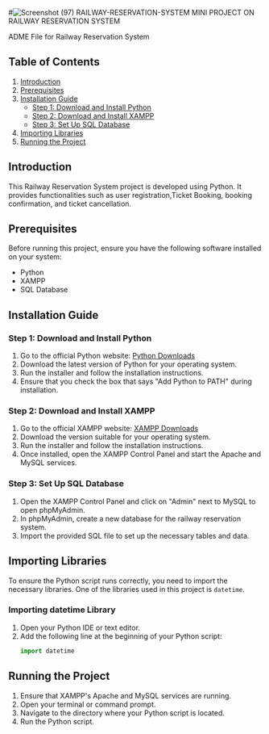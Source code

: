 
#![Screenshot (97)](https://github.com/Officialaashish1/RAILWAY-RESERVATION-SYSTEM/assets/112975383/ff51a660-77f4-4e97-85f9-9813ab748178)
 RAILWAY-RESERVATION-SYSTEM
MINI PROJECT ON RAILWAY RESERVATION SYSTEM

ADME File for Railway Reservation System

## Table of Contents
1. [Introduction](#introduction)
2. [Prerequisites](#prerequisites)
3. [Installation Guide](#installation-guide)
    - [Step 1: Download and Install Python](#step-1-download-and-install-python)
    - [Step 2: Download and Install XAMPP](#step-2-download-and-install-xampp)
    - [Step 3: Set Up SQL Database](#step-3-set-up-sql-database)
4. [Importing Libraries](#importing-libraries)
5. [Running the Project](#running-the-project)

## Introduction
This Railway Reservation System project is developed using Python. It provides functionalities such as user registration,Ticket Booking, booking confirmation, and ticket cancellation.

## Prerequisites
Before running this project, ensure you have the following software installed on your system:
- Python
- XAMPP
- SQL Database

## Installation Guide

### Step 1: Download and Install Python
1. Go to the official Python website: [Python Downloads](https://www.python.org/downloads/)
2. Download the latest version of Python for your operating system.
3. Run the installer and follow the installation instructions.
4. Ensure that you check the box that says "Add Python to PATH" during installation.

### Step 2: Download and Install XAMPP
1. Go to the official XAMPP website: [XAMPP Downloads](https://www.apachefriends.org/index.html)
2. Download the version suitable for your operating system.
3. Run the installer and follow the installation instructions.
4. Once installed, open the XAMPP Control Panel and start the Apache and MySQL services.

### Step 3: Set Up SQL Database
1. Open the XAMPP Control Panel and click on "Admin" next to MySQL to open phpMyAdmin.
2. In phpMyAdmin, create a new database for the railway reservation system.
3. Import the provided SQL file to set up the necessary tables and data.

## Importing Libraries
To ensure the Python script runs correctly, you need to import the necessary libraries. One of the libraries used in this project is `datetime`.

### Importing datetime Library
1. Open your Python IDE or text editor.
2. Add the following line at the beginning of your Python script:
   ```python
   import datetime
   ```

## Running the Project
1. Ensure that XAMPP's Apache and MySQL services are running.
2. Open your terminal or command prompt.
3. Navigate to the directory where your Python script is located.
4. Run the Python script.
